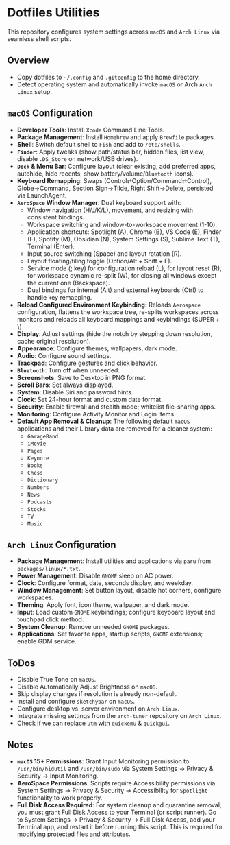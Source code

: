 # Dotfiles Utilities

This repository configures system settings across `macOS` and `Arch Linux` via seamless shell scripts.

## Overview

- Copy dotfiles to `~/.config` and `.gitconfig` to the home directory.
- Detect operating system and automatically invoke `macOS` or Arch `Arch Linux` setup.

## `macOS` Configuration

- **Developer Tools**: Install `Xcode` Command Line Tools.
- **Package Management**: Install `Homebrew` and apply `Brewfile` packages.
- **Shell**: Switch default shell to `Fish` and add to `/etc/shells`.
- **`Finder`**: Apply tweaks (show path/status bar, hidden files, list view, disable `.DS_Store` on network/USB drives).
- **`Dock` & Menu Bar**: Configure layout (clear existing, add preferred apps, autohide, hide recents, show battery/volume/`Bluetooth` icons).
- **Keyboard Remapping**: Swaps (Control⇄Option/Command⇄Control), Globe→Command, Section Sign→Tilde, Right Shift→Delete, persisted via LaunchAgent.
- **`AeroSpace` Window Manager**: Dual keyboard support with:
  - Window navigation (H/J/K/L), movement, and resizing with consistent bindings.
  - Workspace switching and window-to-workspace movement (1-10).
  - Application shortcuts: Spotlight (A), Chrome (B), VS Code (E), Finder (F), Spotify (M), Obsidian (N), System Settings (S), Sublime Text (T), Terminal (Enter).
  - Input source switching (Space) and layout rotation (R).
  - Layout floating/tiling toggle (Option/Alt + Shift + F).
  - Service mode (; key) for configuration reload (L), for layout reset (R), for workspace dynamic re-split (W), for closing all windows except the current one (Backspace).
  - Dual bindings for internal (Alt) and external keyboards (Ctrl) to handle key remapping.
- **Reload Configured Environment Keybinding:** Reloads `Aerospace` configuration, flattens the workspace tree, re-splits workspaces across monitors and reloads all keyboard mappings and keybindings (SUPER + \\)
- **Display**: Adjust settings (hide the notch by stepping down resolution, cache original resolution).
- **Appearance**: Configure themes, wallpapers, dark mode.
- **Audio**: Configure sound settings.
- **Trackpad**: Configure gestures and click behavior.
- **`Bluetooth`**: Turn off when unneeded.
- **Screenshots**: Save to Desktop in PNG format.
- **Scroll Bars**: Set always displayed.
- **System**: Disable Siri and password hints.
- **Clock**: Set 24-hour format and custom date format.
- **Security**: Enable firewall and stealth mode; whitelist file-sharing apps.
- **Monitoring**: Configure Activity Monitor and Login Items.
- **Default App Removal & Cleanup**: The following default `macOS` applications and their Library data are removed for a cleaner system:
  - `GarageBand`
  - `iMovie`
  - `Pages`
  - `Keynote`
  - `Books`
  - `Chess`
  - `Dictionary`
  - `Numbers`
  - `News`
  - `Podcasts`
  - `Stocks`
  - `TV`
  - `Music`

## `Arch Linux` Configuration

- **Package Management**: Install utilities and applications via `paru` from `packages/linux/*.txt`.
- **Power Management**: Disable `GNOME` sleep on AC power.
- **Clock**: Configure format, date, seconds display, and weekday.
- **Window Management**: Set button layout, disable hot corners, configure workspaces.
- **Theming**: Apply font, icon theme, wallpaper, and dark mode.
- **Input**: Load custom `GNOME` keybindings; configure keyboard layout and touchpad click method.
- **System Cleanup**: Remove unneeded `GNOME` packages.
- **Applications**: Set favorite apps, startup scripts, `GNOME` extensions; enable GDM service.

## ToDos

- Disable True Tone on `macOS`.
- Disable Automatically Adjust Brightness on `macOS`.
- Skip display changes if resolution is already non-default.
- Install and configure `sketchybar` on `macOS`.
- Configure desktop vs. server environment on `Arch Linux`.
- Integrate missing settings from the `arch-tuner` repository on `Arch Linux`.
- Check if we can replace `utm` with `quickemu` & `quickgui`.

## Notes

- **`macOS` 15+ Permissions**: Grant Input Monitoring permission to `/usr/bin/hidutil` and `/usr/bin/sudo` via System Settings → Privacy & Security → Input Monitoring.
- **AeroSpace Permissions**: Scripts require Accessibility permissions via System Settings → Privacy & Security → Accessibility for `Spotlight` functionality to work properly.
- **Full Disk Access Required**: For system cleanup and quarantine removal, you must grant Full Disk Access to your Terminal (or script runner). Go to System Settings → Privacy & Security → Full Disk Access, add your Terminal app, and restart it before running this script. This is required for modifying protected files and attributes.
